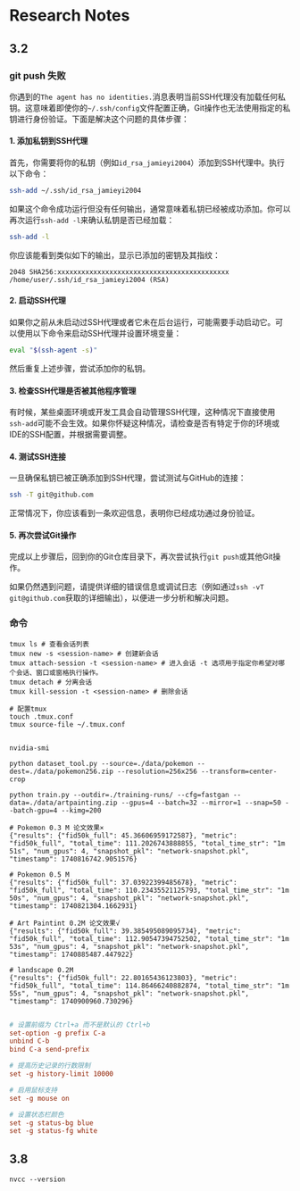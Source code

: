 # Research Notes

## 3.2
### git push 失败
你遇到的`The agent has no identities.`消息表明当前SSH代理没有加载任何私钥。这意味着即使你的`~/.ssh/config`文件配置正确，Git操作也无法使用指定的私钥进行身份验证。下面是解决这个问题的具体步骤：

#### 1. 添加私钥到SSH代理

首先，你需要将你的私钥（例如`id_rsa_jamieyi2004`）添加到SSH代理中。执行以下命令：

```bash
ssh-add ~/.ssh/id_rsa_jamieyi2004
```

如果这个命令成功运行但没有任何输出，通常意味着私钥已经被成功添加。你可以再次运行`ssh-add -l`来确认私钥是否已经加载：

```bash
ssh-add -l
```

你应该能看到类似如下的输出，显示已添加的密钥及其指纹：

```plaintext
2048 SHA256:xxxxxxxxxxxxxxxxxxxxxxxxxxxxxxxxxxxxxxxxxxx /home/user/.ssh/id_rsa_jamieyi2004 (RSA)
```

#### 2. 启动SSH代理

如果你之前从未启动过SSH代理或者它未在后台运行，可能需要手动启动它。可以使用以下命令来启动SSH代理并设置环境变量：

```bash
eval "$(ssh-agent -s)"
```

然后重复上述步骤，尝试添加你的私钥。

#### 3. 检查SSH代理是否被其他程序管理

有时候，某些桌面环境或开发工具会自动管理SSH代理，这种情况下直接使用`ssh-add`可能不会生效。如果你怀疑这种情况，请检查是否有特定于你的环境或IDE的SSH配置，并根据需要调整。

#### 4. 测试SSH连接

一旦确保私钥已被正确添加到SSH代理，尝试测试与GitHub的连接：

```bash
ssh -T git@github.com
```

正常情况下，你应该看到一条欢迎信息，表明你已经成功通过身份验证。

#### 5. 再次尝试Git操作

完成以上步骤后，回到你的Git仓库目录下，再次尝试执行`git push`或其他Git操作。

如果仍然遇到问题，请提供详细的错误信息或调试日志（例如通过`ssh -vT git@github.com`获取的详细输出），以便进一步分析和解决问题。

### 命令
```log
tmux ls # 查看会话列表
tmux new -s <session-name> # 创建新会话
tmux attach-session -t <session-name> # 进入会话 -t 选项用于指定你希望对哪个会话、窗口或窗格执行操作。
tmux detach # 分离会话
tmux kill-session -t <session-name> # 删除会话

# 配置tmux
touch .tmux.conf
tmux source-file ~/.tmux.conf
 

nvidia-smi

python dataset_tool.py --source=./data/pokemon --dest=./data/pokemon256.zip --resolution=256x256 --transform=center-crop

python train.py --outdir=./training-runs/ --cfg=fastgan --data=./data/artpainting.zip --gpus=4 --batch=32 --mirror=1 --snap=50 --batch-gpu=4 --kimg=200                                              

# Pokemon 0.3 M 论文效果×
{"results": {"fid50k_full": 45.36606959172587}, "metric": "fid50k_full", "total_time": 111.2026743888855, "total_time_str": "1m 51s", "num_gpus": 4, "snapshot_pkl": "network-snapshot.pkl", "timestamp": 1740816742.9051576}

# Pokemon 0.5 M 
{"results": {"fid50k_full": 37.03922399485678}, "metric": "fid50k_full", "total_time": 110.23435521125793, "total_time_str": "1m 50s", "num_gpus": 4, "snapshot_pkl": "network-snapshot.pkl", "timestamp": 1740821304.1662931}

# Art Paintint 0.2M 论文效果√
{"results": {"fid50k_full": 39.385495089095734}, "metric": "fid50k_full", "total_time": 112.90547394752502, "total_time_str": "1m 53s", "num_gpus": 4, "snapshot_pkl": "network-snapshot.pkl", "timestamp": 1740885487.447922}

# landscape 0.2M 
{"results": {"fid50k_full": 22.80165436123803}, "metric": "fid50k_full", "total_time": 114.86466240882874, "total_time_str": "1m 55s", "num_gpus": 4, "snapshot_pkl": "network-snapshot.pkl", "timestamp": 1740900960.730296}


```


```conf:.tmux.conf
# 设置前缀为 Ctrl+a 而不是默认的 Ctrl+b
set-option -g prefix C-a
unbind C-b
bind C-a send-prefix

# 提高历史记录的行数限制
set -g history-limit 10000

# 启用鼠标支持
set -g mouse on

# 设置状态栏颜色
set -g status-bg blue
set -g status-fg white
```

## 3.8 
```
nvcc --version
```